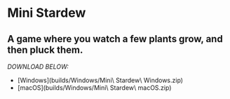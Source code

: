 # Mini Stardew

## A game where you watch a few plants grow, and then pluck them.


*DOWNLOAD BELOW:*

* [Windows](builds/Windows/Mini\ Stardew\ Windows.zip)
* [macOS](builds/Windows/Mini\ Stardew\ macOS.zip)
